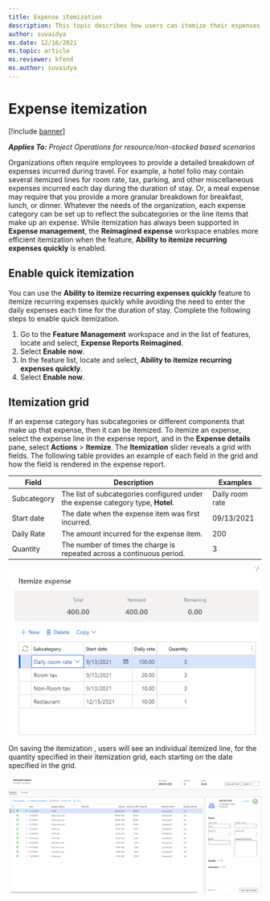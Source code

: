 ```yaml
---
title: Expense itemization
description: This topic describes how users can itemize their expenses using the reimagined expense workspace
author: suvaidya
ms.date: 12/16/2021
ms.topic: article
ms.reviewer: kfend 
ms.author: suvaidya
---
```


# Expense itemization

[!include [banner](../includes/banner.md)]

_**Applies To:** Project Operations for resource/non-stocked based scenarios_

Organizations often require employees to provide a detailed breakdown of expenses incurred during travel. For example, a hotel folio may contain several itemized lines for room rate, tax, parking, and other miscellaneous expenses incurred each day during the duration of stay. Or, a meal expense may require that you provide a more granular breakdown for breakfast, lunch, or dinner. Whatever the needs of the organization, each expense category can be set up to reflect the subcategories or the line items that make up an expense. While itemization has always been supported in **Expense management**, the **Reimagined expense** workspace enables more efficient itemization when the feature, **Ability to itemize recurring expenses quickly** is enabled.  

## Enable quick itemization 

You can use the **Ability to itemize recurring expenses quickly** feature to itemize recurring expenses quickly while avoiding the need to enter the daily expenses each time for the duration of stay. Complete the following steps to enable quick itemization.

1. Go to the **Feature Management** workspace and in the list of features, locate and select, **Expense Reports Reimagined**. 
2. Select **Enable now**. 
3. In the feature list, locate and select, **Ability to itemize recurring expenses quickly**.
4. Select **Enable now**. 

## Itemization grid 

If an expense category has subcategories or different components that make up that expense, then it can be itemized. 
To itemize an expense, select the expense line in the expense report, and in the **Expense details** pane, select **Actions** > **Itemize**. The **Itemization** slider reveals a grid with fields. The following table provides an example of each field in the grid and how the field is rendered in the expense report. 

|     Field          |     Description                                                                                  |     Examples             |
|--------------------|--------------------------------------------------------------------------------------------------|--------------------------|
|     Subcategory    |     The list of subcategories configured under the expense category type, **Hotel**.             |     Daily room rate      |
|     Start date     |     The date when the expense item was first incurred.                                           |     09/13/2021           |
|     Daily Rate     |     The amount incurred for the expense item.                                                    |     200                  |
|     Quantity       |     The number of times the charge is repeated across a continuous period.                       |     3                    |

![Itemize expense.](media/Itemization%20screen%201.png)


On saving the itemization , users will see an individual itemized line, for the quantity specified in their itemization grid, each starting on the date specified in the grid.

![Itemized report.](media/Itemization%20screen%202.png)

